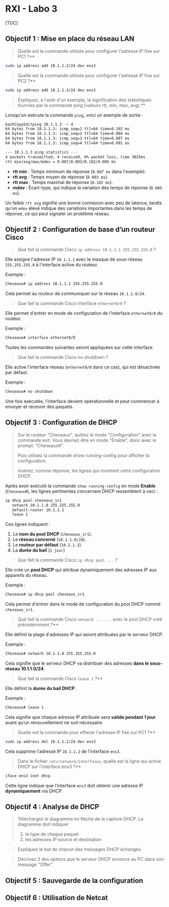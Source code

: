 # RXI - Labo 3 

[TOC]



## **Objectif 1 : Mise en place du réseau LAN**

> Quelle est la commande utilisée pour configurer l'adresse IP fixe sur PC1 ?**

```bash
sudo ip address add 10.1.1.2/24 dev ens3
```

> Quelle est la commande utilisée pour configurer l'adresse IP fixe sur PC2 ?**

```bash
sudo ip address add 10.1.1.3/24 dev ens3
```

> Expliquez, à l'aide d'un exemple, la signification des statistiques fournies par la commande ping (valeurs rtt, min, max, avg).**

Lorsqu'on exécute la commande `ping`, voici un exemple de sortie :

```bash
bashCopyEditping 10.1.1.3 -c 4
64 bytes from 10.1.1.3: icmp_seq=1 ttl=64 time=0.102 ms
64 bytes from 10.1.1.3: icmp_seq=2 ttl=64 time=0.094 ms
64 bytes from 10.1.1.3: icmp_seq=3 ttl=64 time=0.087 ms
64 bytes from 10.1.1.3: icmp_seq=4 ttl=64 time=0.091 ms

--- 10.1.1.3 ping statistics ---
4 packets transmitted, 4 received, 0% packet loss, time 3025ms
rtt min/avg/max/mdev = 0.087/0.093/0.102/0.005 ms
```

- **rtt min** : Temps minimum de réponse (`0.087 ms` dans l'exemple).
- **rtt avg** : Temps moyen de réponse (`0.093 ms`).
- **rtt max** : Temps maximal de réponse (`0.102 ms`).
- **mdev** : Écart-type, qui indique la variation des temps de réponse (`0.005 ms`).

Un faible `rtt avg` signifie une bonne connexion avec peu de latence, tandis qu'un `mdev` élevé indique des variations importantes dans les temps de réponse, ce qui peut signaler un problème réseau.

## Objectif 2 : Configuration de base d’un routeur Cisco

> Que fait la commande Cisco `ip address 10.1.1.1 255.255.255.0` ?

Elle assigne l'adresse IP `10.1.1.1` avec le masque de sous-réseau `255.255.255.0` à l'interface active du routeur.

Exemple :

```bash
Cheseaux# ip address 10.1.1.1 255.255.255.0
```

Cela permet au routeur de communiquer sur le réseau `10.1.1.0/24`.

> Que fait la commande Cisco interface `ethernet0/0` ?

Elle permet d'entrer en mode de configuration de l’interface `ethernet0/0` du routeur.

Exemple :

```bash
Cheseaux# interface ethernet0/0
```

Toutes les commandes suivantes seront appliquées sur cette interface.

> Que fait la commande Cisco no shutdown ?

Elle active l'interface réseau (`ethernet0/0` dans ce cas), qui est désactivée par défaut.

Exemple :

```bash
Cheseaux# no shutdown
```

Une fois exécutée, l’interface devient opérationnelle et peut commencer à envoyer et recevoir des paquets.

## Objectif 3 : Configuration de DHCP

>Sur le routeur "Cheseaux", quittez le mode "Configuration" avec la commande exit. Vous devriez être en mode "Enable", donc avec le prompt: "Cheseaux#".
>
>Puis utilisez la commande show running-config pour afficher la configuration.
>
>Insérez, comme réponse, les lignes qui montrent votre configuration DHCP.

Après avoir exécuté la commande `show running-config` en mode **Enable** (`Cheseaux#`), les lignes pertinentes concernant DHCP ressemblent à ceci :

```bash
ip dhcp pool cheseaux_sr1
   network 10.1.1.0 255.255.255.0
   default-router 10.1.1.1
   lease 1
```

Ces lignes indiquent :

1. Le **nom du pool DHCP** (`cheseaux_sr1`).
2. Le **réseau concerné** (`10.1.1.0/24`).
3. Le **routeur par défaut** (`10.1.1.1`).
4. La **durée du bail** (`1 jour`)

> Que fait la commande Cisco `ip dhcp pool ...` ?

Elle crée un **pool DHCP** qui attribue dynamiquement des adresses IP aux appareils du réseau.

Exemple :

```bash
Cheseaux# ip dhcp pool cheseaux_sr1
```

Cela permet d'entrer dans le mode de configuration du pool DHCP nommé `cheseaux_sr1`.

> Que fait la commande Cisco `network ... ...` avec le pool DHCP créé précédemment ?**

Elle définit la plage d'adresses IP qui seront attribuées par le serveur DHCP.

Exemple :

```bash
Cheseaux# network 10.1.1.0 255.255.255.0
```

Cela signifie que le serveur DHCP va distribuer des adresses **dans le sous-réseau 10.1.1.0/24**.

> Que fait la commande Cisco `lease 1` ?**

Elle définit la **durée du bail DHCP**.

Exemple :

```bash
Cheseaux# lease 1
```

Cela signifie que chaque adresse IP attribuée sera **valide pendant 1 jour** avant qu’un renouvellement ne soit nécessaire.

> Quelle est la commande pour effacer l'adresse IP fixe sur PC1 ?**

```bash
sudo ip address del 10.1.1.2/24 dev ens3
```

Cela supprime l'adresse IP `10.1.1.2` de l'interface `ens3`.

> Dans le fichier `/etc/network/interfaces`, quelle est la ligne qui active DHCP sur l'interface ens3 ?**

```bash
iface ens3 inet dhcp
```

Cette ligne indique que l'interface `ens3` doit obtenir une adresse IP **dynamiquement** via DHCP.

## Objectif 4 : Analyse de DHCP

>Téléchargez le diagramme en flèche de la capture DHCP. Le diagramme doit indiquer
>
>1. le type de chaque paquet
>2. les adresses IP source et destination

> Expliquez le but de chacun des messages DHCP échangés.

> Décrivez 3 des options que le serveur DHCP annonce au PC dans son message "Offer". 



## Objectif 5 : Sauvegarde de la configuration

## Objectif 6 : Utilisation de Netcat